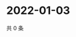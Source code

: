 # 2022-01-03

共 0 条

<!-- BEGIN WEIBO -->
<!-- 最后更新时间 Mon Jan 03 2022 15:15:08 GMT+0800 (China Standard Time) -->

<!-- END WEIBO -->
